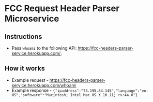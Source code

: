 # FCC Request Header Parser Microservice

## Instructions
 - Pass ```whoami``` to the following API: https://fcc-headers-parser-service.herokuapp.com/;

## How it works
 - Example request - https://fcc-headers-parser-service.herokuapp.com/whoami
 - Example response - ```{"ipaddress":"73.195.84.145","language":"en-US","software":"Macintosh; Intel Mac OS X 10.11; rv:44.0"}```
